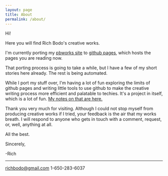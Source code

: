 ```yaml
---
layout: page
title: About
permalink: /about/
---
```


Hi!

Here you will find Rich Bodo's creative works.

I'm currently porting my [pbworks site][pbworks-site] to [github pages][github-pages], which hosts the pages you are reading now.

That porting process is going to take a while, but I have a few of my short stories here already.  The rest is being automated.

While I port my stuff over, I'm having a lot of fun exploring the limits of github pages and writing little tools to use github to make the creative writing process more efficient and palatable to techies.  It's a project in itself, which is a lot of fun.  [My notes on that are here.][github-creatives]

Thank you very much for visiting.  Although I could not stop myself from producing creative works if I tried, your feedback is the air that my works breath.  I will respond to anyone who gets in touch with a comment, request, or, well, anything at all. 

All the best.

Sincerely,

-Rich
  
---
richbodo@gmail.com
1-650-283-6037

[pbworks-site]: http://richbodo.pbworks.com
[github-pages]:   https://pages.github.com
[github-creatives]: http://richbodo.pbworks.com/w/page/100881106/Github%20For%20Writers%20Who%20Like%20To%20Use%20The%20Command%20Line%20To%20Write

